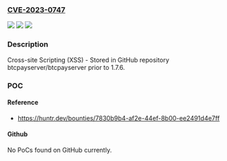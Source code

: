 ### [CVE-2023-0747](https://cve.mitre.org/cgi-bin/cvename.cgi?name=CVE-2023-0747)
![](https://img.shields.io/static/v1?label=Product&message=btcpayserver%2Fbtcpayserver&color=blue)
![](https://img.shields.io/static/v1?label=Version&message=%3C%201.7.6%20&color=brighgreen)
![](https://img.shields.io/static/v1?label=Vulnerability&message=CWE-79%20Improper%20Neutralization%20of%20Input%20During%20Web%20Page%20Generation%20('Cross-site%20Scripting')&color=brighgreen)

### Description

Cross-site Scripting (XSS) - Stored in GitHub repository btcpayserver/btcpayserver prior to 1.7.6.

### POC

#### Reference
- https://huntr.dev/bounties/7830b9b4-af2e-44ef-8b00-ee2491d4e7ff

#### Github
No PoCs found on GitHub currently.

